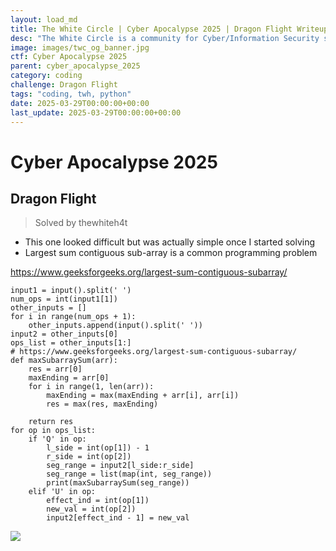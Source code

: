 ```yaml
---
layout: load_md
title: The White Circle | Cyber Apocalypse 2025 | Dragon Flight Writeup
desc: "The White Circle is a community for Cyber/Information Security students, enthusiasts and professionals. You can discuss anything related to Security, share your knowledge with others, get help when you need it and proceed further in your journey with amazing people from all over the world."
image: images/twc_og_banner.jpg
ctf: Cyber Apocalypse 2025
parent: cyber_apocalypse_2025
category: coding
challenge: Dragon Flight
tags: "coding, twh, python"
date: 2025-03-29T00:00:00+00:00
last_update: 2025-03-29T00:00:00+00:00
---
```


<h1 class="heading card-title white-text">Cyber Apocalypse 2025</h1>


## Dragon Flight
> Solved by thewhiteh4t


- This one looked difficult but was actually simple once I started solving
- Largest sum contiguous sub-array is a common programming problem


https://www.geeksforgeeks.org/largest-sum-contiguous-subarray/



    input1 = input().split(' ')
    num_ops = int(input1[1])
    other_inputs = []
    for i in range(num_ops + 1):
        other_inputs.append(input().split(' '))
    input2 = other_inputs[0]
    ops_list = other_inputs[1:]
    # https://www.geeksforgeeks.org/largest-sum-contiguous-subarray/
    def maxSubarraySum(arr):
        res = arr[0]
        maxEnding = arr[0]
        for i in range(1, len(arr)):
            maxEnding = max(maxEnding + arr[i], arr[i])
            res = max(res, maxEnding)
            
        return res
    for op in ops_list:
        if 'Q' in op:
            l_side = int(op[1]) - 1
            r_side = int(op[2])
            seg_range = input2[l_side:r_side]
            seg_range = list(map(int, seg_range))
            print(maxSubarraySum(seg_range))
        elif 'U' in op:
            effect_ind = int(op[1])
            new_val = int(op[2])
            input2[effect_ind - 1] = new_val
    


![](https://i.imgur.com/BeI04WV.png)

